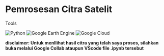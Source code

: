 # Pemrosesan Citra Satelit

Tools

![Python](https://img.shields.io/badge/-Python-3776AB?style=flat&logo=python&logoColor=white)  ![Google Earth Engine](https://img.shields.io/badge/-GEE-34A853?style=flat&logo=google-earth&logoColor=white)  ![Google Cloud](https://img.shields.io/badge/-Google%20Cloud-4285F4?style=flat&logo=google-cloud&logoColor=white) 

**disclaimer: Untuk menllihat hasil citra yang telah saya proses, silahkan buka melalui Google Collab ataupun VScode file .ipynb tersebut**
